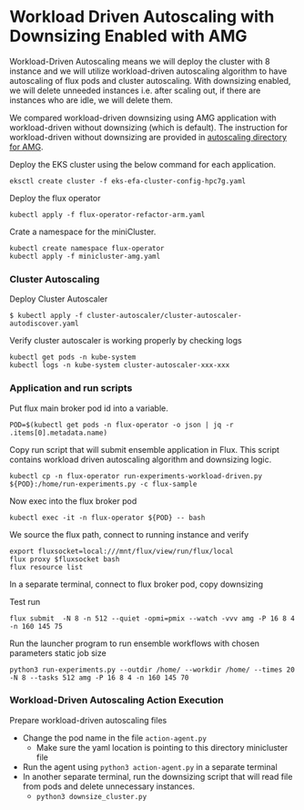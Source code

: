 # Workload Driven Autoscaling with Downsizing Enabled with AMG
Workload-Driven Autoscaling means we will deploy the cluster with 8 instance and we will utilize workload-driven autoscaling algorithm
to have autoscaling of flux pods and cluster autoscaling. With downsizing enabled, we will delete unneeded instances i.e. after scaling out, 
if there are instances who are idle, we will delete them. 

We compared workload-driven downsizing using AMG application with workload-driven without downsizing (which is default). The instruction for 
workload-driven without downsizing are provided in [autoscaling directory for AMG](../../autoscaling/workload-driven/amg). 

Deploy the EKS cluster using the below command for each application.
```console
eksctl create cluster -f eks-efa-cluster-config-hpc7g.yaml
```

Deploy the flux operator
```console
kubectl apply -f flux-operator-refactor-arm.yaml
```

Crate a namespace for the miniCluster.
```console
kubectl create namespace flux-operator
kubectl apply -f minicluster-amg.yaml
```

### Cluster Autoscaling
Deploy Cluster Autoscaler
```console
$ kubectl apply -f cluster-autoscaler/cluster-autoscaler-autodiscover.yaml
```

Verify cluster autoscaler is working properly by checking logs
```console
kubectl get pods -n kube-system
kubectl logs -n kube-system cluster-autoscaler-xxx-xxx
```

### Application and run scripts

Put flux main broker pod id into a variable. 
```console
POD=$(kubectl get pods -n flux-operator -o json | jq -r .items[0].metadata.name)
```

Copy run script that will submit ensemble application in Flux. This script contains workload driven autoscaling algorithm and downsizing logic.
```console
kubectl cp -n flux-operator run-experiments-workload-driven.py ${POD}:/home/run-experiments.py -c flux-sample
```

Now exec into the flux broker pod
```console
kubectl exec -it -n flux-operator ${POD} -- bash
```

We source the flux path, connect to running instance and verify
```console
export fluxsocket=local:///mnt/flux/view/run/flux/local
flux proxy $fluxsocket bash
flux resource list
```

In a separate terminal, connect to flux broker pod, copy downsizing 

Test run
```console
flux submit  -N 8 -n 512 --quiet -opmi=pmix --watch -vvv amg -P 16 8 4 -n 160 145 75
```

Run the launcher program to run ensemble workflows with chosen parameters
static job size
```
python3 run-experiments.py --outdir /home/ --workdir /home/ --times 20 -N 8 --tasks 512 amg -P 16 8 4 -n 160 145 70
```

### Workload-Driven Autoscaling Action Execution
Prepare workload-driven autoscaling files
- Change the pod name in the file `action-agent.py`
  - Make sure the yaml location is pointing to this directory minicluster file
- Run the agent using `python3 action-agent.py` in a separate terminal
- In another separate terminal, run the downsizing script that will read file from pods and delete unnecessary instances. 
  - `python3 downsize_cluster.py`